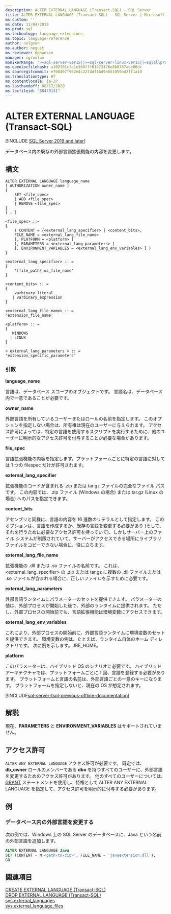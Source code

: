 ```yaml
---
description: ALTER EXTERNAL LANGUAGE (Transact-SQL) - SQL Server
title: ALTER EXTERNAL LANGUAGE (Transact-SQL) - SQL Server | Microsoft Docs
ms.custom: ''
ms.date: 11/04/2019
ms.prod: sql
ms.technology: language-extensions
ms.topic: language-reference
author: nelgson
ms.author: negust
ms.reviewer: dphansen
manager: cgronlun
monikerRange: '>=sql-server-ver15||>=sql-server-linux-ver15||=sqlallproducts-allversions'
ms.openlocfilehash: a102301cfa1e168fff01473176e8b6787ade06dc
ms.sourcegitcommit: e700497f962e4c2274df16d9e651059b42ff1a10
ms.translationtype: HT
ms.contentlocale: ja-JP
ms.lasthandoff: 08/17/2020
ms.locfileid: "88479131"
---
```

# <a name="alter-external-language-transact-sql"></a>ALTER EXTERNAL LANGUAGE (Transact-SQL)
[!INCLUDE [SQL Server 2019 and later](../../includes/applies-to-version/sqlserver2019.md)]

データベース内の既存の外部言語拡張機能の内容を変更します。

## <a name="syntax"></a>構文

```text
ALTER EXTERNAL LANGUAGE language_name  
[ AUTHORIZATION owner_name ]
{
    SET <file_spec>
    | ADD <file_spec>
    | REMOVE <file_spec>
}
[ ; ]  

<file_spec> ::=  
{
    ( CONTENT = {<external_lang_specifier> | <content_bits>,
    FILE_NAME = <external_lang_file_name>
    [, PLATFORM = <platform> ]
    [, PARAMETERS = <external_lang_parameters> ]
    [, ENVIRONMENT_VARIABLES = <external_lang_env_variables> ] )
}

<external_lang_specifier> :: =  
{
    '[file_path\]os_file_name'  
}

<content_bits> :: =  
{
    varbinary_literal
   | varbinary_expression
}

<external_lang_file_name> :: =  
'extension_file_name'

<platform> :: =
{
   WINDOWS
  | LINUX
}

< external_lang_parameters > :: =  
'extension_specific_parameters'
```

### <a name="arguments"></a>引数

**language_name**

言語は、データベース スコープのオブジェクトです。 言語名は、データベース内で一意であることが必要です。

**owner_name**

外部言語を所有しているユーザーまたはロールの名前を指定します。 このオプションを指定しない場合は、所有権は現在のユーザーに与えられます。 アクセス許可によっては、特定の言語を使用するスクリプトを実行するために、他のユーザーに明示的なアクセス許可を付与することが必要な場合があります。

**file_spec**

言語拡張機能の内容を指定します。プラットフォームごとに特定の言語に対しては 1 つの filespec だけが許可されます。 

**external_lang_specifier**

拡張機能のコードが含まれる .zip または tar.gz ファイルの完全なファイル パスです。 この内容では、.zip ファイル (Windows の場合) または tar.gz (Linux の場合) へのパスを指定できます。

**content_bits**

アセンブリと同様に、言語の内容を 16 進数のリテラルとして指定します。
このオプションは、言語を作成するか、既存の言語を変更する必要があり (そして、それを行うために必要なアクセス許可を持っていて)、しかしサーバー上のファイル システムが制限されていて、サーバーがアクセスできる場所にライブラリ ファイルをコピーできない場合に、役に立ちます。

**external_lang_file_name**

拡張機能の .dll または .so ファイルの名前です。 これは、<external_lang_specifier> の .zip または tar.gz に複数の .dll ファイルまたは .so ファイルが含まれる場合に、正しいファイルを示すために必要です。

**external_lang_parameters**

外部言語ランタイムにパラメーターのセットを提供できます。 パラメーターの値は、外部プロセスが開始した後で、外部のランタイムに提供されます。 ただし、外部プロセスの開始前でも、言語拡張機能は環境変数にアクセスできます。

**external_lang_env_variables**

これにより、外部プロセスの開始前に、外部言語ランタイムに環境変数のセットを提供できます。 環境変数の例は、たとえば、ランタイム自体のホーム ディレクトリです。 次に例を示します。JRE_HOME。

**platform**

このパラメーターは、ハイブリッド OS のシナリオに必要です。 ハイブリッド アーキテクチャでは、プラットフォームごとに 1 回、言語を登録する必要があります。 プラットフォームと言語の名前は、外部言語ごとの一意のキーになります。 プラットフォームを指定しないと、現在の OS が想定されます。

[!INCLUDE[sql-server-tsql-previous-offline-documentation](../../includes/sql-server-tsql-previous-offline-documentation.md)]

## <a name="remarks"></a>解説

現在、**PARAMETERS** と **ENVIRONMENT_VARIABLES** はサポートされていません。

## <a name="permissions"></a>アクセス許可

`ALTER ANY EXTERNAL LANGUAGE` アクセス許可が必要です。 既定では、**db_owner** ロールのメンバーである **dbo** を持つすべてのユーザーに、外部言語を変更するためのアクセス許可があります。 他のすべてのユーザーについては、[GRANT](https://docs.microsoft.com/sql/t-sql/statements/grant-database-permissions-transact-sql) ステートメントを使用し、特権として ALTER ANY EXTERNAL LANGUAGE を指定して、アクセス許可を明示的に付与する必要があります。

## <a name="examples"></a>例

### <a name="alter-an-external-language-in-a-database"></a>データベース内の外部言語を変更する  

次の例では、Windows 上の SQL Server のデータベースに、Java という名前の外部言語を追加します。

```sql
ALTER EXTERNAL LANGUAGE Java 
SET (CONTENT = N'<path-to-zip>', FILE_NAME = 'javaextension.dll');
GO
```

## <a name="see-also"></a>関連項目

[CREATE EXTERNAL LANGUAGE (Transact-SQL)](create-external-language-transact-sql.md)  
[DROP EXTERNAL LANGUAGE (Transact-SQL)](drop-external-language-transact-sql.md)  
[sys.external_languages](../../relational-databases/system-catalog-views/sys-external-languages-transact-sql.md)  
[sys.external_language_files](../../relational-databases/system-catalog-views/sys-external-language-files-transact-sql.md)  

